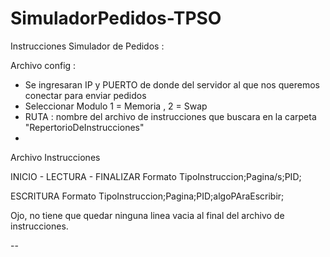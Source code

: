 # SimuladorPedidos-TPSO

Instrucciones Simulador de Pedidos : 

Archivo config : 

- Se ingresaran IP y PUERTO de donde del servidor al que nos queremos conectar para enviar pedidos
- Seleccionar Modulo  1 = Memoria ,  2 = Swap
- RUTA : nombre del archivo de instrucciones que buscara en la carpeta "RepertorioDeInstrucciones"
- 

Archivo Instrucciones

INICIO - LECTURA - FINALIZAR
Formato
TipoInstruccion;Pagina/s;PID;

ESCRITURA 
Formato
TipoInstruccion;Pagina;PID;algoPAraEscribir;

Ojo, no tiene que quedar ninguna linea vacia al final del archivo de instrucciones.

-- 
